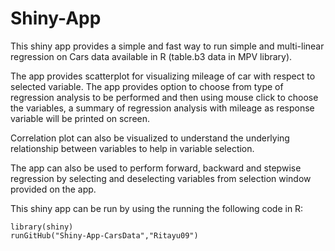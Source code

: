 # Shiny-App

This shiny app provides a simple and fast way to run simple and multi-linear regression on Cars data available in R (table.b3 data in MPV library).

The app provides scatterplot for visualizing mileage of car with respect to selected variable. The app provides option to choose from type of regression analysis to be performed and then using mouse click to choose the variables, a summary of regression analysis with mileage as response variable will be printed on screen. 

Correlation plot can also be visualized to understand the underlying relationship between variables to help in variable selection. 

The app can also be used to perform forward, backward and stepwise regression by selecting and deselecting variables from selection window provided on the app.


This shiny app can be run by using the running the following code in R:

```
library(shiny)
runGitHub("Shiny-App-CarsData","Ritayu09")
```
